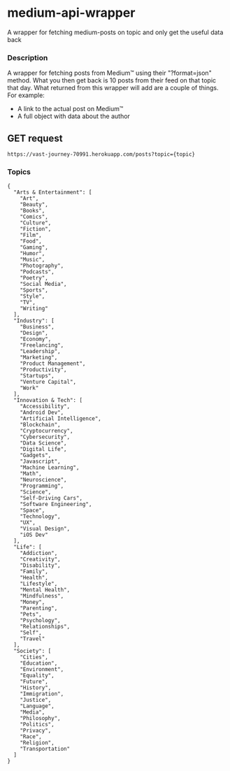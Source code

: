 # medium-api-wrapper
A wrapper for fetching medium-posts on topic and only get the useful data back

### Description
A wrapper for fetching posts from Medium™ using their "?format=json" method. What you then get back is 10 posts from their feed on that topic that day. What returned from this wrapper will add are a couple of things. For example:

- A link to the actual post on Medium™
- A full object with data about the author


## GET request

    https://vast-journey-70991.herokuapp.com/posts?topic={topic}
    
### Topics

```
{
  "Arts & Entertainment": [
    "Art",
    "Beauty",
    "Books",
    "Comics",
    "Culture",
    "Fiction",
    "Film",
    "Food",
    "Gaming",
    "Humor",
    "Music",
    "Photography",
    "Podcasts",
    "Poetry",
    "Social Media",
    "Sports",
    "Style",
    "TV",
    "Writing"
  ],
  "Industry": [
    "Business",
    "Design",
    "Economy",
    "Freelancing",
    "Leadership",
    "Marketing",
    "Product Management",
    "Productivity",
    "Startups",
    "Venture Capital",
    "Work"
  ],
  "Innovation & Tech": [
    "Accessibility",
    "Android Dev",
    "Artificial Intelligence",
    "Blockchain",
    "Cryptocurrency",
    "Cybersecurity",
    "Data Science",
    "Digital Life",
    "Gadgets",
    "Javascript",
    "Machine Learning",
    "Math",
    "Neuroscience",
    "Programming",
    "Science",
    "Self-Driving Cars",
    "Software Engineering",
    "Space",
    "Technology",
    "UX",
    "Visual Design",
    "iOS Dev"
  ],
  "Life": [
    "Addiction",
    "Creativity",
    "Disability",
    "Family",
    "Health",
    "Lifestyle",
    "Mental Health",
    "Mindfulness",
    "Money",
    "Parenting",
    "Pets",
    "Psychology",
    "Relationships",
    "Self",
    "Travel"
  ],
  "Society": [
    "Cities",
    "Education",
    "Environment",
    "Equality",
    "Future",
    "History",
    "Immigration",
    "Justice",
    "Language",
    "Media",
    "Philosophy",
    "Politics",
    "Privacy",
    "Race",
    "Religion",
    "Transportation"
  ]
}

```

